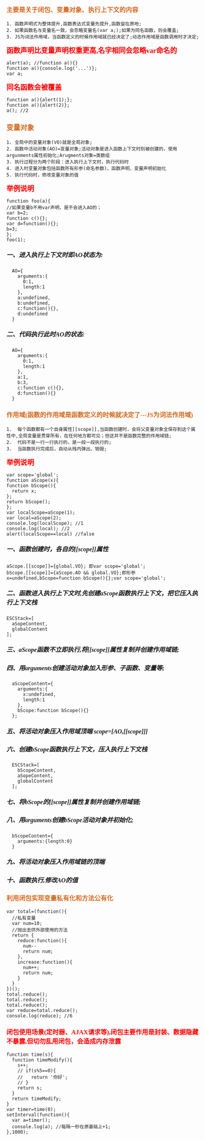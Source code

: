 ### <font face='微软雅黑' color='Chocolate'>**主要是关于闭包、变量对象、执行上下文的内容**</font> 
    1. 函数声明式为整体提升,函数表达式变量先提升,函数留在原地; 
    2. 如果函数名与变量名一致，会忽略变量名(var a;);如果为同名函数，则会覆盖;
    3. JS为词法作用域，当函数定义的时候作用域就已经决定了;动态作用域是函数调用时才决定;

<font face="微软雅黑" color='red' size='4'>**函数声明比变量声明权重更高,名字相同会忽略var命名的**</font>

    alert(a); //function a(){}
    function a(){console.log('...')};
    var a;

<font face="微软雅黑" color='red' size='4'>**同名函数会被覆盖**</font>

    function a(){alert(1);};
    function a(){alert(2)};
    a(); //2

### <font face='微软雅黑' color='Chocolate' size='4'>**变量对象**</font>

    1. 全局中的变量对象(VO)就是全局对象;
    2. 函数中活动对象(AO)=变量对象;活动对象是进入函数上下文时刻被创建的，使用argunments属性初始化;Arugments对象=类数组
    3. 执行过程分为两个阶段：进入执行上下文时，执行代码时
    4. 进入时变量对象包括函数所有形参(命名参数)、函数声明、变量声明初始化
    5. 执行代码时，修改变量对象的值

<font face='微软雅黑' color='red' size='4'>**举例说明**</font>
    
    function foo(a){
    //如果变量b不用var声明，是不会进入AO的；
    var b=2;
    function c(){};
    var d=function(){};
    b=3;
    };
    foo(1);

  ##### <font face='微软雅黑' color='' size='3'>一、进入执行上下文时即AO状态为:</font>
      AO={
        arguments:{
          0:1,
          length:1
        },
        a:undefined,
        b:undefined,
        c:function(){},
        d:undefined
      }
  ##### <font face='微软雅黑' color='' size='3'>二、代码执行此时AO的状态:</font>
      AO={
        arguments:{
          0:1,
          length:1
        },
        a:1,
        b:3,
        c:function c(){},
        d:function(){}
      }


### <font color='Chocolate' face='微软雅黑'>**作用域(函数的作用域是函数定义的时候就决定了---JS为词法作用域)**</font>
  
    1.  每个函数都有一个自身属性[[scope]],当函数创建时，会将父变量对象全保存到这个属性中,全局变量是贯穿所有，在任何地方都可见；但这并不是函数完整的作用域链;
    2.  代码不是一行一行执行的，是一段一段执行的;
    3.  当函数执行完成后，自动从栈内弹出，销毁;


<font face='微软雅黑' color='red' size='4'>**举例说明**</font>

    var scope='global';
    function aScope(x){
    function bScope(){
      return x;
    };
    return bScope();
    };
    var localScope=aScope(1);
    var local=aScope(2);
    console.log(localScope); //1
    console.log(local); //2
    alert(localScope==local) //false  

##### <font face='微软雅黑' color='' size='3'>一、函数创建时，各自的[[scope]]属性</font>

    aScope.[[scope]]={global.VO}; 即var scope='global';
    bScope.[[scope]]={aScope.AO && global.VO};即形参x=undefined,bScope=function bScope(){};var scope='global';

##### <font face='微软雅黑' color='' size='3'>二、函数进入执行上下文时,先创建aScope函数执行上下文，把它压入执行上下文栈</font>
    ESCStack=[
      aSopeContent,
      globalContent
    ];  

##### <font face='微软雅黑' color='' size='3'>三、aScope函数不立即执行,将[[scope]]属性复制并创建作用域链;</font>

##### <font face='微软雅黑' color='' size='3'>四、用arguments创建活动对象加入形参、子函数、变量等;</font>

      aScopeContent={
        arguments:{
          x:undefined,
          length:1
        },
        bScope:function bScope(){}
      };  
##### <font face='微软雅黑' color='' size='3'>五、将活动对象压入作用域顶端 scope=[AO,[[scope]]]</font>

##### <font face='微软雅黑' color='' size='3'>六、创建bScope函数执行上下文，压入执行上下文栈</font>
      ESCStack=[
        bScopeContent,
        aSopeContent,
        globalContent
      ];
##### <font face='微软雅黑' color='' size='3'>七、将bScope的[[scope]]属性复制并创建作用域链;</font>

##### <font face='微软雅黑' color='' size='3'>八、用arguments创建bScope活动对象并初始化;</font>
      bScopeContent={
        arguments:{length:0}   
      }
##### <font face='微软雅黑' color='' size='3'>九、将活动对象压入作用域链的顶端</font>

##### <font face='微软雅黑' color='' size='3'>十、函数执行,修改AO的值</font> 

### <font color='Chocolate' face='微软雅黑'>**利用闭包实现变量私有化和方法公有化**</font>

    var total=(function(){
      //私有变量
      var num=10;
      //抛出去供外部使用的方法
      return {
        reduce:function(){
          num--
          return num;
        },
        increase:function(){
          num++;
          return num;
        }
      }
    })();
    total.reduce();
    total.reduce();
    total.reduce();
    var reduce=total.reduce();
    console.log(reduce); //6

### <font color='red' face='微软雅黑'>**闭包使用场景(定时器、AJAX请求等),闭包主要作用是封装、数据隐藏不暴露,但切勿乱用闭包，会造成内存泄露**</font>
    function time(s){
      function timeModify(){
        s++;
        // if(s%5==0){
        //   return '你好';
        // }
        return s;
      }
      return timeModify;
    }
    var timer=time(0);
    setInterval(function(){
      var a=timer();
      console.log(a); //每隔一秒在原基础上+1;
    },1000);
